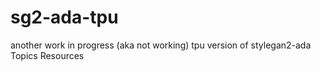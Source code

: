 # sg2-ada-tpu
another work in progress (aka not working) tpu version of stylegan2-ada  Topics Resources
